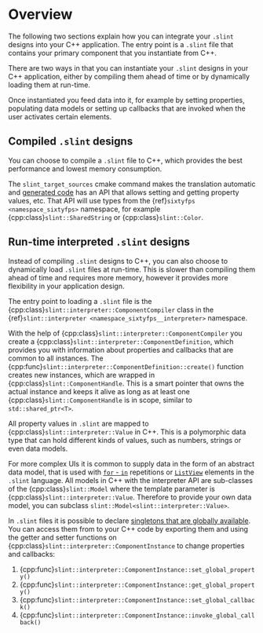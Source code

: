 
# Overview

The following two sections explain how you can integrate your `.slint` designs into your
C++ application. The entry point is a `.slint` file that contains your primary component
that you instantiate from C++.

There are two ways in that you can instantiate your `.slint` designs in your C++ application,
either by compiling them ahead of time or by dynamically loading them at run-time.

Once instantiated you feed data into it, for example by setting properties, populating
data models or setting up callbacks that are invoked when the user activates certain elements.


## Compiled `.slint` designs

You can choose to compile a `.slint` file to C++, which provides the best performance
and lowest memory consumption.

The `slint_target_sources` cmake command makes the translation automatic
and [generated code](generated_code.md) has an API that allows setting and getting
property values, etc. That API will use types from the {ref}`sixtyfps <namespace_sixtyfps>`
namespace, for example {cpp:class}`slint::SharedString` or {cpp:class}`slint::Color`.

## Run-time interpreted `.slint` designs

Instead of compiling `.slint` designs to C++, you can also choose to dynamically load `.slint`
files at run-time. This is slower than compiling them ahead of time and requires more memory,
however it provides more flexibility in your application design.

The entry point to loading a `.slint` file is the {cpp:class}`slint::interpreter::ComponentCompiler`
class in the {ref}`slint::interpreter <namespace_sixtyfps__interpreter>` namespace.

With the help of {cpp:class}`slint::interpreter::ComponentCompiler` you create a {cpp:class}`slint::interpreter::ComponentDefinition`,
which provides you with information about properties and callbacks that are common to all instances. The
{cpp:func}`slint::interpreter::ComponentDefinition::create()` function creates new instances, which
are wrapped in {cpp:class}`slint::ComponentHandle`. This is a smart pointer that owns the actual instance
and keeps it alive as long as at least one {cpp:class}`slint::ComponentHandle` is in scope, similar to `std::shared_ptr<T>`.

All property values in `.slint` are mapped to {cpp:class}`slint::interpreter::Value` in C++. This is a
polymorphic data type that can hold different kinds of values, such as numbers, strings or even data models.

For more complex UIs it is common to supply data in the form of an abstract data model, that is used with
[`for` - `in`](markdown/langref.md#repetition) repetitions or [`ListView`](markdown/widgets.md#listview) elements in the `.slint` language.
All models in C++ with the interpreter API are sub-classes of the {cpp:class}`slint::Model` where the template
parameter is {cpp:class}`slint::interpreter::Value`. Therefore to provide your own data model, you can subclass
`slint::Model<slint::interpreter::Value>`.

In `.slint` files it is possible to declare [singletons that are globally available](markdown/langref.md#global-singletons).
You can access them from to your C++ code by exporting them and using the getter and setter functions on
{cpp:class}`slint::interpreter::ComponentInstance` to change properties and callbacks:

1. {cpp:func}`slint::interpreter::ComponentInstance::set_global_property()`
1. {cpp:func}`slint::interpreter::ComponentInstance::get_global_property()`
1. {cpp:func}`slint::interpreter::ComponentInstance::set_global_callback()`
1. {cpp:func}`slint::interpreter::ComponentInstance::invoke_global_callback()`
